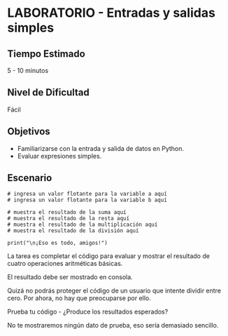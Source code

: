 # LABORATORIO - Entradas y salidas simples

## Tiempo Estimado

5 - 10 minutos

## Nivel de Dificultad

Fácil

## Objetivos
 
* Familiarizarse con la entrada y salida de datos en Python.
* Evaluar expresiones simples.

## Escenario

```
# ingresa un valor flotante para la variable a aquí
# ingresa un valor flotante para la variable b aquí

# muestra el resultado de la suma aquí 
# muestra el resultado de la resta aquí
# muestra el resultado de la multiplicación aquí
# muestra el resultado de la división aquí

print("\n¡Eso es todo, amigos!")
```

La tarea es completar el código para evaluar y mostrar el resultado de cuatro operaciones aritméticas básicas.

El resultado debe ser mostrado en consola.

Quizá no podrás proteger el código de un usuario que intente dividir entre cero. Por ahora, no hay que preocuparse por ello.

Prueba tu código - ¿Produce los resultados esperados?

No te mostraremos ningún dato de prueba, eso sería demasiado sencillo.
